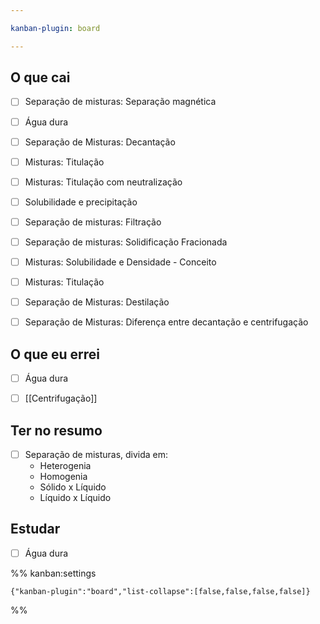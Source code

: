 ```yaml
---

kanban-plugin: board

---
```


## O que cai

- [ ] Separação de misturas: Separação magnética
- [ ] Água dura
- [ ] Separação de Misturas: Decantação
- [ ] Misturas: Titulação
- [ ] Misturas: Titulação com neutralização
- [ ] Solubilidade e precipitação
- [ ] Separação de misturas: Filtração
- [ ] Separação de misturas: Solidificação Fracionada
- [ ] Misturas: Solubilidade e Densidade - Conceito
- [ ] Misturas: Titulação
- [ ] Separação de Misturas: Destilação
- [ ] Separação de Misturas: Diferença entre decantação e centrifugação


## O que eu errei

- [ ] Água dura
- [ ] [[Centrifugação]]


## Ter no resumo

- [ ] Separação de misturas, divida em:
	- Heterogenia
	- Homogenia
	- Sólido x Líquido
	- Líquido x Líquido


## Estudar

- [ ] Água dura




%% kanban:settings
```
{"kanban-plugin":"board","list-collapse":[false,false,false,false]}
```
%%